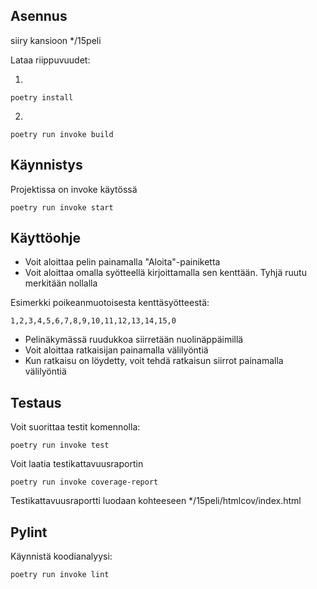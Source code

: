 ## Asennus
siiry kansioon */15peli

Lataa riippuvuudet:

1.
```
poetry install
```
2.
```
poetry run invoke build
```
## Käynnistys
Projektissa on invoke käytössä
```
poetry run invoke start
```
## Käyttöohje
* Voit aloittaa pelin painamalla "Aloita"-painiketta
* Voit aloittaa omalla syötteellä kirjoittamalla sen kenttään. Tyhjä ruutu merkitään nollalla

Esimerkki poikeanmuotoisesta kenttäsyötteestä:
```
1,2,3,4,5,6,7,8,9,10,11,12,13,14,15,0
```
* Pelinäkymässä ruudukkoa siirretään nuolinäppäimillä
* Voit aloittaa ratkaisijan painamalla välilyöntiä
* Kun ratkaisu on löydetty, voit tehdä ratkaisun siirrot painamalla välilyöntiä

## Testaus
Voit suorittaa testit komennolla:
```
poetry run invoke test
```
Voit laatia testikattavuusraportin
```
poetry run invoke coverage-report
```
Testikattavuusraportti luodaan kohteeseen */15peli/htmlcov/index.html

## Pylint

Käynnistä koodianalyysi:
```
poetry run invoke lint
```